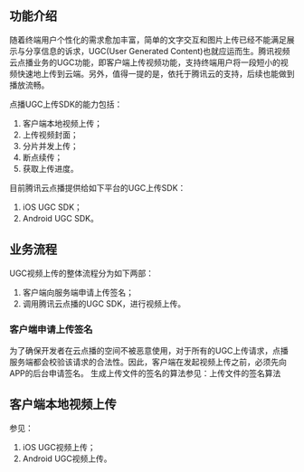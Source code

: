 ## 功能介绍
随着终端用户个性化的需求愈加丰富，简单的文字交互和图片上传已经不能满足展示与分享信息的诉求，UGC(User Generated Content)也就应运而生。腾讯视频云点播业务的UGC功能，即客户端上传视频功能，支持终端用户将一段短小的视频快速地上传到云端。另外，值得一提的是，依托于腾讯云的支持，后续也能做到播放流畅。

点播UGC上传SDK的能力包括：

1. 客户端本地视频上传；
2. 上传视频封面；
3. 分片并发上传；
4. 断点续传；
5. 获取上传进度。

目前腾讯云点播提供给如下平台的UGC上传SDK：

1. iOS UGC SDK；
2. Android UGC SDK。

## 业务流程
UGC视频上传的整体流程分为如下两部：

1. 客户端向服务端申请上传签名；
2. 调用腾讯云点播的UGC SDK，进行视频上传。

### 客户端申请上传签名
为了确保开发者在云点播的空间不被恶意使用，对于所有的UGC上传请求，点播服务端都会校验该请求的合法性。因此，客户端在发起视频上传之前，必须先向APP的后台申请签名。
生成上传文件的签名的算法参见：上传文件的签名算法
## 客户端本地视频上传

参见：

1. iOS UGC视频上传；
2. Android UGC视频上传。
